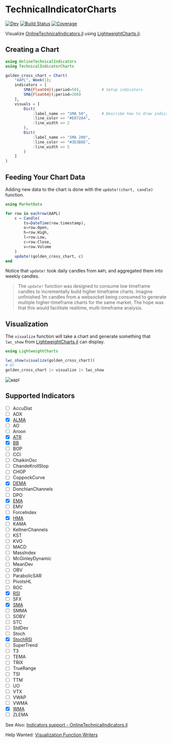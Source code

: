 # TechnicalIndicatorCharts

[![Dev](https://img.shields.io/badge/docs-dev-blue.svg)](https://g-gundam.github.io/TechnicalIndicatorCharts.jl/dev/)
[![Build Status](https://github.com/g-gundam/TechnicalIndicatorCharts.jl/actions/workflows/CI.yml/badge.svg?branch=main)](https://github.com/g-gundam/TechnicalIndicatorCharts.jl/actions/workflows/CI.yml?query=branch%3Amain)
[![Coverage](https://codecov.io/gh/g-gundam/TechnicalIndicatorCharts.jl/branch/main/graph/badge.svg)](https://codecov.io/gh/g-gundam/TechnicalIndicatorCharts.jl)

Visualize
[OnlineTechnicalIndicators.jl](https://github.com/femtotrader/OnlineTechnicalIndicators.jl) using
[LightweightCharts.jl](https://github.com/bhftbootcamp/LightweightCharts.jl).

## Creating a Chart

```julia
using OnlineTechnicalIndicators
using TechnicalIndicatorCharts

golden_cross_chart = Chart(
    "AAPL", Week(1);
    indicators = [
        SMA{Float64}(;period=50),         # Setup indicators
        SMA{Float64}(;period=200)
    ],
    visuals = [
        Dict(
            :label_name => "SMA 50",      # Describe how to draw indicators
            :line_color => "#E072A4",
            :line_width => 2
        ),
        Dict(
            :label_name => "SMA 200",
            :line_color => "#3D3B8E",
            :line_width => 5
        )
    ]
)
```

## Feeding Your Chart Data

Adding new data to the chart is done with the `update!(chart, candle)` function.

```julia
using MarketData

for row in eachrow(AAPL)
    c = Candle(
        ts=DateTime(row.timestamp),
        o=row.Open,
        h=row.High,
        l=row.Low,
        c=row.Close,
        v=row.Volume
    )
    update!(golden_cross_chart, c)
end
```

Notice that `update!` took daily candles from `AAPL` and aggregated them into weekly candles.

> The `update!` function was designed to consume low timeframe candles to incrementally build higher timeframe charts.  Imagine unfinished 1m candles from a websocket being consumed to generate multiple higher-timeframe charts for the same market.  The hope was that this would facilitate realtime, multi-timeframe analysis.

## Visualization

The `visualize` function will take a chart and generate something that `lwc_show` from [LightweightCharts.jl](https://github.com/bhftbootcamp/LightweightCharts.jl) can display.

```julia
using LightweightCharts

lwc_show(visualize(golden_cross_chart))
# Or
golden_cross_chart |> visualize |> lwc_show
```

![aapl](https://raw.githubusercontent.com/g-gundam/TechnicalIndicatorCharts.jl/refs/heads/main/lwc_show.png)

## Supported Indicators

- [ ] AccuDist
- [ ] ADX
- [x] [ALMA](https://www.tradingview.com/support/solutions/43000594683-arnaud-legoux-moving-average/)
- [ ] AO
- [ ] Aroon
- [x] [ATR](https://www.tradingview.com/support/solutions/43000501823-average-true-range-atr/)
- [x] [BB](https://www.tradingview.com/support/solutions/43000501840-bollinger-bands-bb/)
- [ ] BOP
- [ ] CCI
- [ ] ChaikinOsc
- [ ] ChandeKrollStop
- [ ] CHOP
- [ ] CoppockCurve
- [x] [DEMA](https://www.tradingview.com/support/solutions/43000589132-double-exponential-moving-average-ema/)
- [ ] DonchianChannels
- [ ] DPO
- [x] [EMA](https://www.tradingview.com/support/solutions/43000592270-exponential-moving-average/)
- [ ] EMV
- [ ] ForceIndex
- [x] [HMA](https://www.tradingview.com/support/solutions/43000589149-hull-moving-average/)
- [ ] KAMA
- [ ] KeltnerChannels
- [ ] KST
- [ ] KVO
- [ ] MACD
- [ ] MassIndex
- [ ] McGinleyDynamic
- [ ] MeanDev
- [ ] OBV
- [ ] ParabolicSAR
- [ ] PivotsHL
- [ ] ROC
- [x] [RSI](https://www.tradingview.com/support/solutions/43000502338-relative-strength-index-rsi/)
- [ ] SFX
- [x] [SMA](https://www.tradingview.com/support/solutions/43000696841-simple-moving-average/)
- [ ] SMMA
- [ ] SOBV
- [ ] STC
- [ ] StdDev
- [ ] Stoch
- [x] [StochRSI](https://www.tradingview.com/support/solutions/43000502333-stochastic-rsi-stoch-rsi/)
- [ ] SuperTrend
- [ ] T3
- [ ] TEMA
- [ ] TRIX
- [ ] TrueRange
- [ ] TSI
- [ ] TTM
- [ ] UO
- [ ] VTX
- [ ] VWAP
- [ ] VWMA
- [x] [WMA](https://www.tradingview.com/support/solutions/43000594680-weighted-moving-average/)
- [ ] ZLEMA

See Also:  [Indicators support - OnlineTechnicalIndicators.jl](https://femtotrader.github.io/OnlineTechnicalIndicators.jl/dev/indicators_support/)

Help Wanted:  [Visualization Function Writers](https://g-gundam.github.io/TechnicalIndicatorCharts.jl/dev/indicators/)
